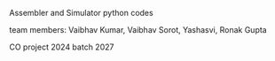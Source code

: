 Assembler and Simulator python codes

team members:
  Vaibhav Kumar,
  Vaibhav Sorot,
  Yashasvi,
  Ronak Gupta

CO project 2024 batch 2027
